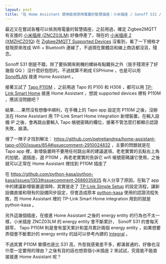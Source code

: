 ```yaml
---
layout: post
title: "在 Home Assistant 使用能偵測用電量的智慧插座：小米插座 / Sonoff S31 / Tapo P110M"
---
```


最近又在嘗試各種可以偵測用電量的智慧插座，之前用過，確定 Zigbee2MQTT 有支援的 [小米插座 (ZNCZ03LM)](https://www.zigbee2mqtt.io/devices/ZNCZ03LM.html) 好像停產了，現在的 [小米插座 2 (XMZHCZ01Q)](https://www.mi.com/tw/product/xiaomi-smart-plug-2/specs) 在 [Zigbee2MQTT Supported Devices](https://www.zigbee2mqtt.io/supported-devices/#v=Xiaomi&s=XM) 沒看到，看了一下規格才發現原來改成 Wifi + Bluetooth 連線了，不過現在實體店和線上商店都沒貨，殘念。

Sonoff S31 倒是不錯，除了要拆開來刷機的螺絲有點難拆之外（我手殘滑牙了好幾個 QQ ）沒什麼好抱怨的，不過就算不刷成 ESPHome ，也是可以用 [SonoffLAN](https://github.com/AlexxIT/SonoffLAN) 接進 Home Assistant 。

接著又試了 [Tapo P110M](https://www.tp-link.com/zh-hk/home-networking/smart-plug/tapo-p110m/) ，之前用過 Tapo 的 P100 和 H306 ，都可以用 [TP-Link Smart Home](https://www.home-assistant.io/integrations/tplink) 接進 Home Assistant ，想說 supported devices 裡有 P110M ，應該沒問題吧？

結果……果然沒有想像中順利，在手機上的 Tapo app 設定完 P110M 之後，沒辦法在 Home Assistant 用 TP-Link Smart Home integration 新增裝置，在輸入設備 IP 之後，會再跳出要輸入 Tapo 帳號密碼的欄位，接著不管怎麼打都顯示認證失敗，崩潰。

搜了一陣子才找到解法： <https://github.com/petretiandrea/home-assistant-tapo-p100/issues/854#issuecomment-2910024832> ，主要的問題就是在 Tapo app 裡，新增裝置時不要用任何跳出來的建議選項，老老實實的去點右上角的加號，選插座，選 P110M ，再老老實實的告訴它 wifi 帳號密碼讓它使用，之後就可以正常在 Home Assistant 裡找到 P110M 插座了

在 <https://github.com/python-kasa/python-kasa/issues/1353#issuecomment-2686035835> 有人分享了原因，在點了 app 中的建議新增裝置選項時，其實是走了 [TP-Link Simple Setup](https://community.tp-link.com/en/home/forum/topic/692206) 的設定流程，讓新設備直接和現有的設備同步設定，但會造成原本 [python-kasa](https://github.com/python-kasa/python-kasa) 使用的認證流程失敗，而 Home Assistant 裡的 TP-Link Smart Home integration 用到的就是 python-kasa 。

另外這幾個插座，在接進 Home Assistant 之後的 energy entity 的行為也不太一樣，小米插座 ZNCZ03LM 的 energy entity 會不斷累計， Sonoff S31 的會每天歸零， Tapo P110M 則是會有當天累計和當月累計兩個 energy entity ，如果想要弄個會不斷累計的 energy entity 的話可以參考內建的 [Integral](https://www.home-assistant.io/integrations/integration/) 。

不過其實 P110M 單價也是比 S31 高，外型我感覺差不多，都滿普通的，好像也沒什麼一定要用的理由？之後有貨的話也想買個小米插座 2 來試試，究竟能不能直接接進 Home Assistant 呢？
